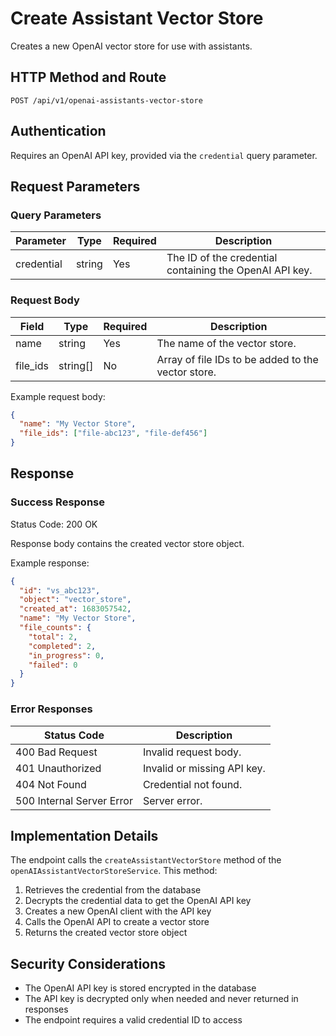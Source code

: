 # Create Assistant Vector Store

Creates a new OpenAI vector store for use with assistants.

## HTTP Method and Route

```
POST /api/v1/openai-assistants-vector-store
```

## Authentication

Requires an OpenAI API key, provided via the `credential` query parameter.

## Request Parameters

### Query Parameters

| Parameter | Type | Required | Description |
|-----------|------|----------|-------------|
| credential | string | Yes | The ID of the credential containing the OpenAI API key. |

### Request Body

| Field | Type | Required | Description |
|-------|------|----------|-------------|
| name | string | Yes | The name of the vector store. |
| file_ids | string[] | No | Array of file IDs to be added to the vector store. |

Example request body:
```json
{
  "name": "My Vector Store",
  "file_ids": ["file-abc123", "file-def456"]
}
```

## Response

### Success Response

Status Code: 200 OK

Response body contains the created vector store object.

Example response:
```json
{
  "id": "vs_abc123",
  "object": "vector_store",
  "created_at": 1683057542,
  "name": "My Vector Store",
  "file_counts": {
    "total": 2,
    "completed": 2,
    "in_progress": 0,
    "failed": 0
  }
}
```

### Error Responses

| Status Code | Description |
|-------------|-------------|
| 400 Bad Request | Invalid request body. |
| 401 Unauthorized | Invalid or missing API key. |
| 404 Not Found | Credential not found. |
| 500 Internal Server Error | Server error. |

## Implementation Details

The endpoint calls the `createAssistantVectorStore` method of the `openAIAssistantVectorStoreService`. This method:

1. Retrieves the credential from the database
2. Decrypts the credential data to get the OpenAI API key
3. Creates a new OpenAI client with the API key
4. Calls the OpenAI API to create a vector store
5. Returns the created vector store object

## Security Considerations

- The OpenAI API key is stored encrypted in the database
- The API key is decrypted only when needed and never returned in responses
- The endpoint requires a valid credential ID to access